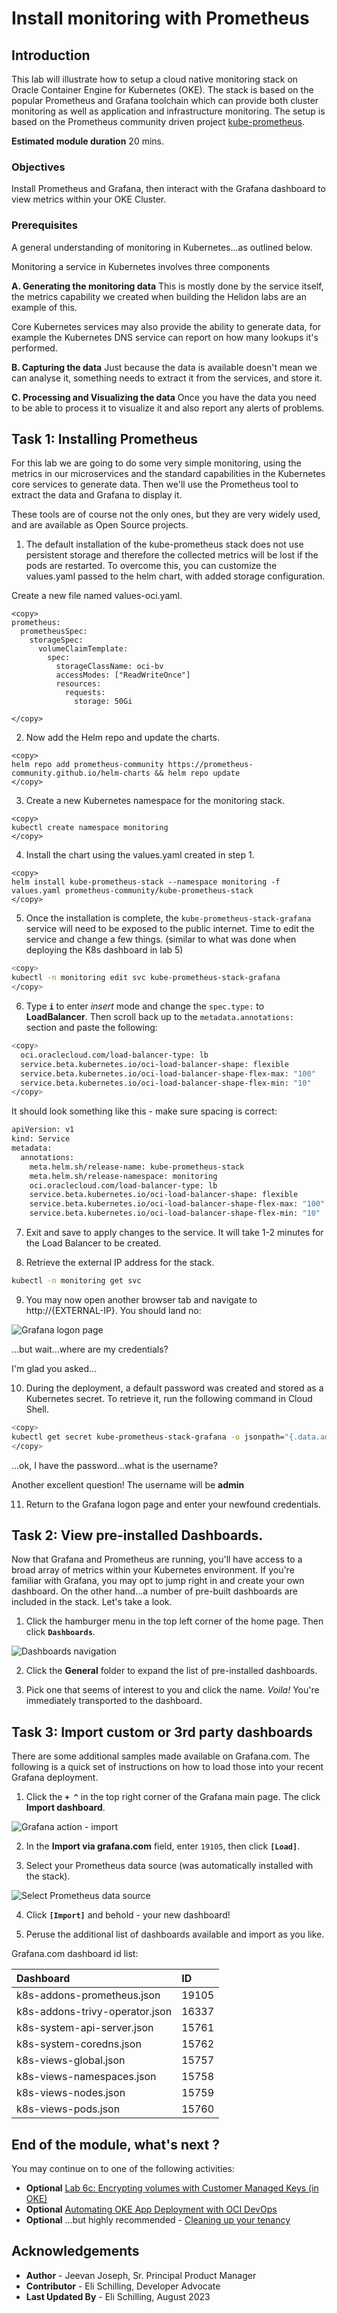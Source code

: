 # Install monitoring with Prometheus

## Introduction

This lab will illustrate how to setup a cloud native monitoring stack on Oracle Container Engine for
Kubernetes (OKE). The stack is based on the popular Prometheus and Grafana toolchain which can provide
both cluster monitoring as well as application and infrastructure monitoring. The setup is based on the
Prometheus community driven project [kube-prometheus](https://github.com/prometheus-operator/kube-prometheus).

**Estimated module duration** 20 mins.

### Objectives

Install Prometheus and Grafana, then interact with the Grafana dashboard to view metrics within your OKE Cluster.

### Prerequisites

A general understanding of monitoring in Kubernetes...as outlined below.

Monitoring a service in Kubernetes involves three components

**A. Generating the monitoring data**
This is mostly done by the service itself, the metrics capability we created when building the Helidon labs are an example of this.

Core Kubernetes services may also provide the ability to generate data, for example the Kubernetes DNS service can report on how many lookups it's performed.

**B. Capturing the data**
Just because the data is available doesn't mean we can analyse it, something needs to extract it from the services, and store it. 

**C. Processing and Visualizing the data**
Once you have the data you need to be able to process it to visualize it and also report any alerts of problems.


## Task 1: Installing Prometheus

For this lab we are going to do some very simple monitoring, using the metrics in our microservices and the standard capabilities in the Kubernetes core services to generate data.  Then we'll use the Prometheus tool to extract the data and Grafana to display it.

These tools are of course not the only ones, but they are very widely used, and are available as Open Source projects.

1. The default installation of the kube-prometheus stack does not use persistent storage and therefore the collected metrics will be lost if the pods are restarted. To overcome this, you can customize the values.yaml passed to the helm chart, with added storage configuration.

Create a new file named values-oci.yaml.

  ```
  <copy>
  prometheus:
    prometheusSpec:
      storageSpec:
        volumeClaimTemplate:
          spec:
            storageClassName: oci-bv
            accessModes: ["ReadWriteOnce"]
            resources:
              requests:
                storage: 50Gi

  </copy>
  ```

2. Now add the Helm repo and update the charts.

  ```
  <copy>
  helm repo add prometheus-community https://prometheus-community.github.io/helm-charts && helm repo update
  </copy>
  ```

3. Create a new Kubernetes namespace for the monitoring stack.

  ```
  <copy>
  kubectl create namespace monitoring
  </copy>
  ```

4. Install the chart using the values.yaml created in step 1.

  ```
  <copy>
  helm install kube-prometheus-stack --namespace monitoring -f values.yaml prometheus-community/kube-prometheus-stack
  </copy>
  ```

5. Once the installation is complete, the `kube-prometheus-stack-grafana` service will need to be exposed to the public internet. Time to edit the service and change a few things. (similar to what was done when deploying the K8s dashboard in lab 5)

  ```bash
  <copy>
  kubectl -n monitoring edit svc kube-prometheus-stack-grafana
  </copy>
  ```

6. Type **`i`** to enter *insert* mode and change the `spec.type:` to **LoadBalancer**. Then scroll back up to the `metadata.annotations:` section and paste the following:

  ```bash
  <copy>
    oci.oraclecloud.com/load-balancer-type: lb
    service.beta.kubernetes.io/oci-load-balancer-shape: flexible
    service.beta.kubernetes.io/oci-load-balancer-shape-flex-max: "100"
    service.beta.kubernetes.io/oci-load-balancer-shape-flex-min: "10"
  </copy>
  ```

  It should look something like this - make sure spacing is correct:

  ```bash
  apiVersion: v1
  kind: Service
  metadata:
    annotations:
      meta.helm.sh/release-name: kube-prometheus-stack
      meta.helm.sh/release-namespace: monitoring
      oci.oraclecloud.com/load-balancer-type: lb
      service.beta.kubernetes.io/oci-load-balancer-shape: flexible
      service.beta.kubernetes.io/oci-load-balancer-shape-flex-max: "100"
      service.beta.kubernetes.io/oci-load-balancer-shape-flex-min: "10"
  ```

7. Exit and save to apply changes to the service. It will take 1-2 minutes for the Load Balancer to be created.

8. Retrieve the external IP address for the stack.

  ```bash
  kubectl -n monitoring get svc
  ```

9. You may now open another browser tab and navigate to http://{EXTERNAL-IP}. You should land no:

  ![Grafana logon page](images/grafana-login.png)

  ...but wait...where are my credentials?

  I'm glad you asked...

10. During the deployment, a default password was created and stored as a Kubernetes secret. To retrieve it, run the following command in Cloud Shell.

  ```bash
  <copy>
  kubectl get secret kube-prometheus-stack-grafana -o jsonpath="{.data.admin-password}" -n monitoring | base64 --decode;echo
  </copy>
  ```

  ...ok, I have the password...what is the username?

  Another excellent question! The username will be **admin**

11. Return to the Grafana logon page and enter your newfound credentials.

## Task 2: View pre-installed Dashboards.

Now that Grafana and Prometheus are running, you'll have access to a broad array of metrics within your Kubernetes environment. If you're familiar with Grafana, you may opt to jump right in and create your own dashboard. On the other hand...a number of pre-built dashboards are included in the stack. Let's take a look.

1. Click the hamburger menu in the top left corner of the home page. Then click **`Dashboards`**.

  ![Dashboards navigation](images/grafana-menu.png)

2. Click the **General** folder to expand the list of pre-installed dashboards.

3. Pick one that seems of interest to you and click the name.  *Voila!* You're immediately transported to the dashboard.

## Task 3: Import custom or 3rd party dashboards

There are some additional samples made available on Grafana.com. The following is a quick set of instructions on how to load those into your recent Grafana deployment.

1. Click the **`+ ^`** in the top right corner of the Grafana main page. The click **Import dashboard**.

  ![Grafana action - import](images/grafana-import.png)

2. In the **Import via grafana.com** field, enter `19105`, then click **`[Load]`**.

3. Select your Prometheus data source (was automatically installed with the stack).

  ![Select Prometheus data source](images/grafana-datasource.png)

4. Click **`[Import]`** and behold - your new dashboard!

5. Peruse the additional list of dashboards available and import as you like.

  Grafana.com dashboard id list:

  | Dashboard                          | ID    |
  |:-----------------------------------|:------|
  | k8s-addons-prometheus.json         | 19105 |
  | k8s-addons-trivy-operator.json     | 16337 |
  | k8s-system-api-server.json         | 15761 |
  | k8s-system-coredns.json            | 15762 |
  | k8s-views-global.json              | 15757 |
  | k8s-views-namespaces.json          | 15758 |
  | k8s-views-nodes.json               | 15759 |
  | k8s-views-pods.json                | 15760 |


## End of the module, what's next ?

You may continue on to one of the following activities:

* **Optional** [Lab 6c: Encrypting volumes with Customer Managed Keys (in OKE)](https://oracle-devrel.github.io/oci-oke-zero-to-day-two-ops/livelabs/ocw23-freetier/index.html?lab=sec-data_encryption)
* **Optional** [Automating OKE App Deployment with OCI DevOps](https://oracle-devrel.github.io/oci-oke-zero-to-day-two-ops/livelabs/ocw23-freetier/index.html?lab=devops)
* **Optional** ...but highly recommended - [Cleaning up your tenancy](https://oracle-devrel.github.io/oci-oke-zero-to-day-two-ops/livelabs/ocw23-freetier/index.html?lab=cleanup)

## Acknowledgements

* **Author** - Jeevan Joseph, Sr. Principal Product Manager
* **Contributor** - Eli Schilling, Developer Advocate
* **Last Updated By** - Eli Schilling, August 2023